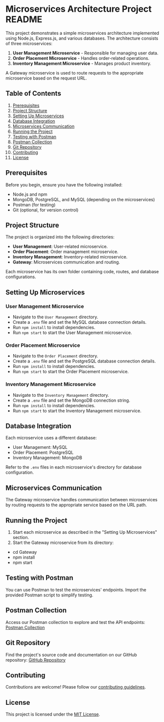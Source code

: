 # Microservices Architecture Project README

This project demonstrates a simple microservices architecture implemented using Node.js, Express.js, and various databases. The architecture consists of three microservices:

1. **User Management Microservice** - Responsible for managing user data.
2. **Order Placement Microservice** - Handles order-related operations.
3. **Inventory Management Microservice** - Manages product inventory.

A Gateway microservice is used to route requests to the appropriate microservice based on the request URL.

## Table of Contents

1. [Prerequisites](#prerequisites)
2. [Project Structure](#project-structure)
3. [Setting Up Microservices](#setting-up-microservices)
4. [Database Integration](#database-integration)
5. [Microservices Communication](#microservices-communication)
6. [Running the Project](#running-the-project)
7. [Testing with Postman](#testing-with-postman)
8. [Postman Collection](#postman-collection)
9. [Git Repository](#git-repository)
10. [Contributing](#contributing)
11. [License](#license)

## Prerequisites

Before you begin, ensure you have the following installed:

- Node.js and npm
- MongoDB, PostgreSQL, and MySQL (depending on the microservices)
- Postman (for testing)
- Git (optional, for version control)

## Project Structure

The project is organized into the following directories:

- **User Management**: User-related microservice.
- **Order Placement**: Order management microservice.
- **Inventory Management**: Inventory-related microservice.
- **Gateway**: Microservices communication and routing.

Each microservice has its own folder containing code, routes, and database configurations.

## Setting Up Microservices

### User Management Microservice

- Navigate to the `User Management` directory.
- Create a `.env` file and set the MySQL database connection details.
- Run `npm install` to install dependencies.
- Run `npm start` to start the User Management microservice.

### Order Placement Microservice

- Navigate to the `Order Placement` directory.
- Create a `.env` file and set the PostgreSQL database connection details.
- Run `npm install` to install dependencies.
- Run `npm start` to start the Order Placement microservice.

### Inventory Management Microservice

- Navigate to the `Inventory Management` directory.
- Create a `.env` file and set the MongoDB connection string.
- Run `npm install` to install dependencies.
- Run `npm start` to start the Inventory Management microservice.

## Database Integration

Each microservice uses a different database:

- User Management: MySQL
- Order Placement: PostgreSQL
- Inventory Management: MongoDB

Refer to the `.env` files in each microservice's directory for database configuration.

## Microservices Communication

The Gateway microservice handles communication between microservices by routing requests to the appropriate service based on the URL path.

## Running the Project

1. Start each microservice as described in the "Setting Up Microservices" section.
2. Start the Gateway microservice from its directory:
 - cd Gateway
 - npm install
 - npm start


## Testing with Postman

You can use Postman to test the microservices' endpoints. Import the provided Postman script to simplify testing.

## Postman Collection

Access our Postman collection to explore and test the API endpoints: [Postman Collection](https://www.postman.com/avionics-operator-73461619/workspace/adbms-assignment-01/collection/26510408-ba20ad31-6b5c-4721-a991-0183ffb3b232?action=share&creator=26510388)

## Git Repository

Find the project's source code and documentation on our GitHub repository: [GitHub Repository](https://github.com/GevinN99/NodeJS-Microservice.git)

## Contributing

Contributions are welcome! Please follow our [contributing guidelines](CONTRIBUTING.md).

## License

This project is licensed under the [MIT License](LICENSE).

